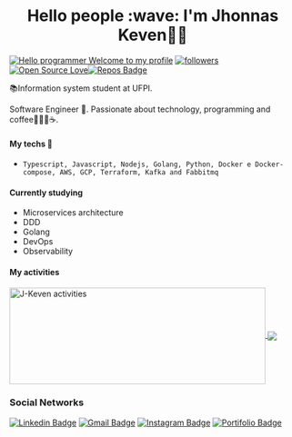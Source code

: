 <h1 align="center">Hello people :wave: I'm Jhonnas Keven🙋‍♂️</h1>

[![Hello programmer Welcome to my profile](https://img.shields.io/badge/Hello,Programmer!-Welcome-orange.svg?style=flat&logo=github)](https://github.com/j-keven) [![followers](https://img.shields.io/github/followers/j-keven?style=social)](https://github.com/j-keven?tab=followers) [![Open Source Love](https://badges.frapsoft.com/os/v2/open-source.svg?v=103)](https://github.com/j-keven)[![Repos Badge](https://badges.pufler.dev/repos/j-keven)](https://github.com/j-keven?tab=repositories)

📚Information system student at UFPI.

Software Engineer :rocket:. Passionate about technology, programming and coffee💜👨‍💻☕. 

#### My techs 💜
- `Typescript, Javascript, Nodejs, Golang, Python, Docker e Docker-compose, AWS, GCP, Terraform, Kafka and Fabbitmq`

#### Currently studying

- Microservices architecture
- DDD
- Golang
- DevOps
- Observability

#### My activities

<a href="https://github.com/J-Keven/github-readme-stats">
  <img width=450 height=170 align="center" src="https://github-readme-stats.vercel.app/api?username=J-Keven&layout=compact&theme=algolia&show_icons=true" alt="J-Keven activities" />
</a>
<a href="https://github.com/J-Keven/github-readme-stats">
  <img align="center" src="https://github-readme-stats.vercel.app/api/top-langs/?username=J-Keven&layout=compact&theme=algolia&show_icons=true" />
</a>

### Social Networks
[![Linkedin Badge](https://img.shields.io/badge/-Jhonnas_keven-blue?style=flat-square&logo=Linkedin&logoColor=white&link=https://www.linkedin.com/in/keven-nunes-884a97159//)](https://www.linkedin.com/in/keven-nunes-884a97159//) 
[![Gmail Badge](https://img.shields.io/badge/-jhonasnunes425@gmail.com-c14438?style=flat-square&logo=Gmail&logoColor=white&link=mailto:jhonasnunes425@gmail.com)](mailto:jhonasnunes425@gmail.com)
[![Instagram Badge](https://img.shields.io/badge/-@_keven_nunes4313-6633cc?style=flat-square&labelColor=6633cc&logo=instagram&logoColor=white&link=https://www.instagram.com/keven_nunes4313/)](https://www.instagram.com/keven_nunes4313/)
[![Portifolio Badge](https://img.shields.io/badge/-Portifólio-32CD32?style=flat-square&labelColor=32CD32&logo=portifolio&logoColor=white&link=https://chronzy.com/J-keven)](https://chronzy.com/J-keven)

